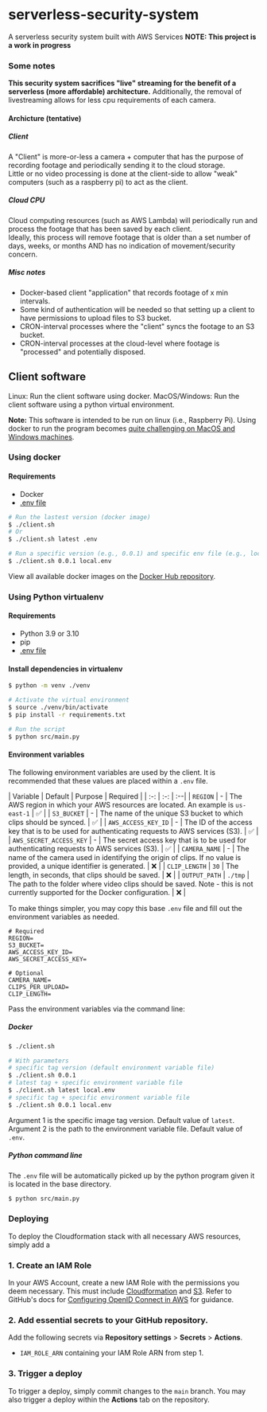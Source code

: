 # serverless-security-system
A serverless security system built with AWS Services
**NOTE: This project is a work in progress**

### Some notes
**This security system sacrifices "live" streaming for the benefit of a serverless (more affordable) architecture.** Additionally, the removal of livestreaming allows for less cpu requirements of each camera.

#### Archicture (tentative)

##### Client
A "Client" is more-or-less a camera + computer that has the purpose of recording footage and periodically sending it to the cloud storage. \
Little or no video processing is done at the client-side to allow "weak" computers (such as a raspberry pi) to act as the client.

##### Cloud CPU
Cloud computing resources (such as AWS Lambda) will periodically run and process the footage that has been saved by each client. \
Ideally, this process will remove footage that is older than a set number of days, weeks, or months AND has no indication of movement/security concern.

##### Misc notes
- Docker-based client "application" that records footage of x min intervals.
- Some kind of authentication will be needed so that setting up a client to have permissions to upload files to S3 bucket.
- CRON-interval processes where the "client" syncs the footage to an S3 bucket.
- CRON-interval processes at the cloud-level where footage is "processed" and potentially disposed.


## Client software
Linux: Run the client software using docker.
MacOS/Windows: Run the client software using a python virtual environment.

**Note:** This software is intended to be run on linux (i.e., Raspberry Pi). Using docker to run the program becomes [quite challenging on MacOS and Windows machines](https://medium.com/@jijupax/connect-the-webcam-to-docker-on-mac-or-windows-51d894c44468).

### Using docker
#### Requirements
- Docker
- [.env file](#environment-variables)

```bash
# Run the lastest version (docker image)
$ ./client.sh
# Or
$ ./client.sh latest .env

# Run a specific version (e.g., 0.0.1) and specific env file (e.g., local.env)
$ ./client.sh 0.0.1 local.env
```
View all available docker images on the [Docker Hub repository](https://hub.docker.com/repository/docker/caloverflow/security-system-client). 

### Using Python virtualenv
#### Requirements
- Python 3.9 or 3.10
- pip
- [.env file](#environment-variables)

#### Install dependencies in virtualenv
```bash
$ python -m venv ./venv

# Activate the virtual environment
$ source ./venv/bin/activate
$ pip install -r requirements.txt

# Run the script
$ python src/main.py
```

#### Environment variables
The following environment variables are used by the client. It is recommended that these values are placed within a `.env` file.

| Variable | Default | Purpose | Required |
| :-: | :-: | :--|
| `REGION` | - | The AWS region in which your AWS resources are located. An example is `us-east-1` | ✅ |
| `S3_BUCKET` | - | The name of the unique S3 bucket to which clips should be synced. | ✅ |
| `AWS_ACCESS_KEY_ID` | - | The ID of the access key that is to be used for authenticating requests to AWS services (S3). | ✅ |
| `AWS_SECRET_ACCESS_KEY` | - | The secret access key that is to be used for authenticating requests to AWS services (S3). | ✅ |
| `CAMERA_NAME` | - | The name of the camera used in identifying the origin of clips. If no value is provided, a unique identifier is generated. | ❌ |
| `CLIP_LENGTH` | `30` | The length, in seconds, that clips should be saved. | ❌ |
| `OUTPUT_PATH` | `./tmp` | The path to the folder where video clips should be saved. Note - this is not currently supported for the Docker configuration. | ❌ |

To make things simpler, you may copy this base `.env` file and fill out the environment variables as needed.
```
# Required
REGION=
S3_BUCKET=
AWS_ACCESS_KEY_ID=
AWS_SECRET_ACCESS_KEY=

# Optional
CAMERA_NAME=
CLIPS_PER_UPLOAD=
CLIP_LENGTH=
```

Pass the environment variables via the command line:
##### Docker

```bash
$ ./client.sh 

# With parameters
# specific tag version (default environment variable file)
$ ./client.sh 0.0.1
# latest tag + specific environment variable file
$ ./client.sh latest local.env
# specific tag + specific environment variable file
$ ./client.sh 0.0.1 local.env
```
Argument 1 is the specific image tag version. Default value of `latest`. \
Argument 2 is the path to the environment variable file. Default value of `.env`.

##### Python command line
The `.env` file will be automatically picked up by the python program given it is located in the base directory.
```bash
$ python src/main.py
```


### Deploying
To deploy the Cloudformation stack with all necessary AWS resources, simply add a
### 1. Create an IAM Role
In your AWS Account, create a new IAM Role with the permissions you deem necessary. This must include [Cloudformation](https://aws.amazon.com/cloudformation/) and [S3](https://aws.amazon.com/ec2/). Refer to GitHub's docs for [Configuring OpenID Connect in AWS](https://docs.github.com/en/actions/deployment/security-hardening-your-deployments/configuring-openid-connect-in-amazon-web-services) for guidance.

### 2. Add essential secrets to your GitHub repository.

Add the following secrets via **Repository settings** > **Secrets** > **Actions**.

  - `IAM_ROLE_ARN` containing your IAM Role ARN from step 1.

### 3. Trigger a deploy
To trigger a deploy, simply commit changes to the `main` branch. You may also trigger a deploy within the **Actions** tab on the repository.

